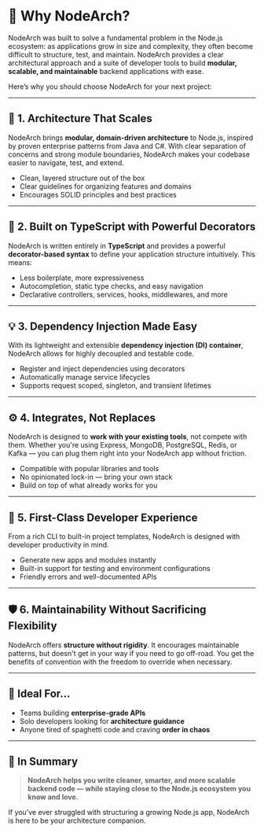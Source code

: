 # 🚀 Why NodeArch?

NodeArch was built to solve a fundamental problem in the Node.js ecosystem: as applications grow in size and complexity, they often become difficult to structure, test, and maintain. NodeArch provides a clear architectural approach and a suite of developer tools to build **modular, scalable, and maintainable** backend applications with ease.

Here’s why you should choose NodeArch for your next project:

---

## 🧱 1. Architecture That Scales

NodeArch brings **modular, domain-driven architecture** to Node.js, inspired by proven enterprise patterns from Java and C#. With clear separation of concerns and strong module boundaries, NodeArch makes your codebase easier to navigate, test, and extend.

- Clean, layered structure out of the box
- Clear guidelines for organizing features and domains
- Encourages SOLID principles and best practices

---

## 🧩 2. Built on TypeScript with Powerful Decorators

NodeArch is written entirely in **TypeScript** and provides a powerful **decorator-based syntax** to define your application structure intuitively. This means:

- Less boilerplate, more expressiveness
- Autocompletion, static type checks, and easy navigation
- Declarative controllers, services, hooks, middlewares, and more

---

## 💡 3. Dependency Injection Made Easy

With its lightweight and extensible **dependency injection (DI) container**, NodeArch allows for highly decoupled and testable code.

- Register and inject dependencies using decorators
- Automatically manage service lifecycles
- Supports request scoped, singleton, and transient lifetimes

---

## ⚙️ 4. Integrates, Not Replaces

NodeArch is designed to **work with your existing tools**, not compete with them. Whether you're using Express, MongoDB, PostgreSQL, Redis, or Kafka — you can plug them right into your NodeArch app without friction.

- Compatible with popular libraries and tools
- No opinionated lock-in — bring your own stack
- Build on top of what already works for you

---

## 🧪 5. First-Class Developer Experience

From a rich CLI to built-in project templates, NodeArch is designed with developer productivity in mind.

- Generate new apps and modules instantly
- Built-in support for testing and environment configurations
- Friendly errors and well-documented APIs

---

## 🛡️ 6. Maintainability Without Sacrificing Flexibility

NodeArch offers **structure without rigidity**. It encourages maintainable patterns, but doesn't get in your way if you need to go off-road. You get the benefits of convention with the freedom to override when necessary.

---

## 👥 Ideal For...

- Teams building **enterprise-grade APIs**
- Solo developers looking for **architecture guidance**
- Anyone tired of spaghetti code and craving **order in chaos**

---

## 💬 In Summary

> **NodeArch helps you write cleaner, smarter, and more scalable backend code — while staying close to the Node.js ecosystem you know and love.**

If you’ve ever struggled with structuring a growing Node.js app, NodeArch is here to be your architecture companion.
